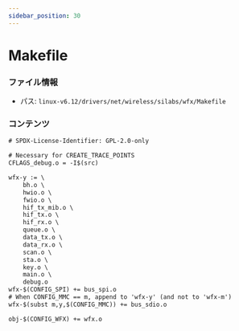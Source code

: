 ```yaml
---
sidebar_position: 30
---
```

# Makefile

### ファイル情報

- パス: `linux-v6.12/drivers/net/wireless/silabs/wfx/Makefile`

### コンテンツ

```txt
# SPDX-License-Identifier: GPL-2.0-only

# Necessary for CREATE_TRACE_POINTS
CFLAGS_debug.o = -I$(src)

wfx-y := \
	bh.o \
	hwio.o \
	fwio.o \
	hif_tx_mib.o \
	hif_tx.o \
	hif_rx.o \
	queue.o \
	data_tx.o \
	data_rx.o \
	scan.o \
	sta.o \
	key.o \
	main.o \
	debug.o
wfx-$(CONFIG_SPI) += bus_spi.o
# When CONFIG_MMC == m, append to 'wfx-y' (and not to 'wfx-m')
wfx-$(subst m,y,$(CONFIG_MMC)) += bus_sdio.o

obj-$(CONFIG_WFX) += wfx.o

```
